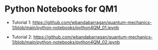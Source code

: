 # Python Notebooks for QM1

- Tutorial 1: https://github.com/wbandabarragan/quantum-mechanics-1/blob/main/python-notebooks/python4QM_01.ipynb

- Tutorial 2: https://github.com/wbandabarragan/quantum-mechanics-1/blob/main/python-notebooks/python4QM_02.ipynb
